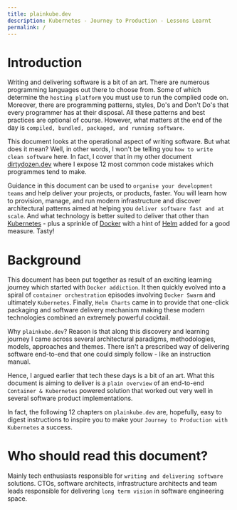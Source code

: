 ```yaml
---
title: plainkube.dev
description: Kubernetes - Journey to Production - Lessons Learnt
permalink: /
---
```


# Introduction

Writing and delivering software is a bit of an art. There are numerous programming languages out there to choose from. Some of which determine the `hosting platform` you must use to run the complied code on. Moreover, there are programming patterns, styles, Do's and Don't Do's that every programmer has at their disposal. All these patterns and best practices are optional of course. However, what matters at the end of the day is `compiled, bundled, packaged, and running software`.

This document looks at the operational aspect of writing software. But what does it mean? Well, in other words, I won't be telling you `how to write clean software` here. In fact, I cover that in my other document [dirtydozen.dev](https://dirtydozen.dev) where I expose 12 most common code mistakes which programmes tend to make.

Guidance in this document can be used to `organise your development teams` and help deliver your projects, or products, faster. You will learn how to provision, manage, and run modern infrastructure and discover architectural patterns aimed at helping you `deliver software fast and at scale`. And what technology is better suited to deliver that other than [Kubernetes](https://kubernetes.io/) - plus a sprinkle of [Docker](https://www.docker.com/) with a hint of [Helm](https://helm.sh/) added for a good measure. Tasty!

# Background

This document has been put together as result of an exciting learning journey which started with `Docker addiction`. It then quickly evolved into a spiral of `container orchestration` episodes involving `Docker Swarm` and ultimately `Kubernetes`. Finally, `Helm Charts` came in to provide that one-click packaging and software delivery mechanism making these modern technologies combined an extremely powerful cocktail.

Why `plainkube.dev`? Reason is that along this discovery and learning journey I came across several architectural paradigms, methodologies, models, approaches and themes. There isn't a prescribed way of delivering software end-to-end that one could simply follow - like an instruction manual.

Hence, I argued earlier that tech these days is a bit of an art. What this document is aiming to deliver is a `plain overview` of an end-to-end `Container & Kubernetes` powered solution that worked out very well in several software product implementations.

In fact, the following 12 chapters on `plainkube.dev` are, hopefully, easy to digest instructions to inspire you to make your `Journey to Production with Kubernetes` a success.

# Who should read this document?

Mainly tech enthusiasts responsible for `writing and delivering software` solutions. CTOs, software architects, infrastructure architects and team leads responsible for delivering `long term vision` in software engineering space.